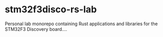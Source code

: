 # stm32f3disco-rs-lab
Personal lab monorepo containing Rust applications and libraries for the STM32F3 Discovery board....

